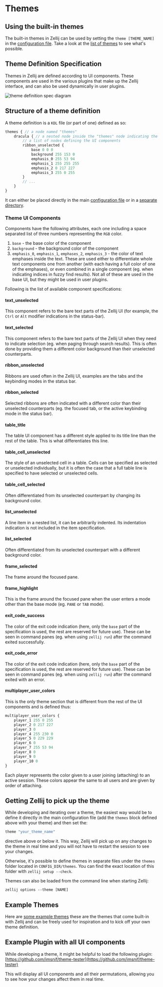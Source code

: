 # Themes

## Using the built-in themes
The built-in themes in Zellij can be used by setting the `theme [THEME_NAME]` in the [configuration file](./configuration.md). Take a look at the [list of themes](./theme-list.md) to see what's possible.

## Theme Definition Specification
Themes in Zellij are defined according to UI components. These components are used in the various plugins that make up the Zellij interface, and can also be used dynamically in user plugins.


![theme definition spec diagram](img/theme-spec.png)

## Structure of a theme definition
A theme definition is a `KDL` file (or part of one) defined as so:
```javascript
themes { // a node named "themes"
    dracula { // a nested node inside the "themes" node indicating the theme name
        // a list of nodes defining the UI components
        ribbon_unselected {
            base 0 0 0
            background 255 153 0
            emphasis_0 255 53 94
            emphasis_1 255 255 255
            emphasis_2 0 217 227
            emphasis_3 255 0 255
        }
        // ...
    }
}
```

It can either be placed directly in the main [configuration file](./configuration.md) or in a [separate directory](#getting-zellij-to-pick-up-the-theme).

### Theme UI Components
Components have the following attributes, each one including a space separated list of three numbers representing the `RGB` color.
1. `base` - the base color of the component
2. `background` - the background color of the component
3. `emphasis_0`, `emphasis_1`, `emphases_2`, `emphasis_3` - the color of text emphases inside the text. These are used either to differentiate whole text components one from another (with each having a full color of one of the emphases), or even combined in a single component (eg. when indicating indices in fuzzy find results). Not all of these are used in the base UI, but they might be used in user plugins.

Following is the list of available component specifications:

#### text_unselected
This component refers to the bare text parts of the Zellij UI (for example, the `Ctrl` or `Alt` modifier indications in the status-bar).

#### text_selected
This component refers to the bare text parts of the Zellij UI when they need to indicate selection (eg. when paging through search results). This is often done by providing them a different color background than their unselected counterparts.

#### ribbon_unselected
Ribbons are used often in the Zellij UI, examples are the tabs and the keybinding modes in the status bar.

#### ribbon_selected
Selected ribbons are often indicated with a different color than their unselected counterparts (eg. the focused tab, or the active keybinding mode in the status bar).

#### table_title
The table UI component has a different style applied to its title line than the rest of the table. This is what differentiates this line.

#### table_cell_unselected
The style of an unselected cell in a table. Cells can be specified as selected or unselected individually, but it is often the case that a full table line is specified to have selected or unselected cells.

#### table_cell_selected
Often differentiated from its unselected counterpart by changing its background color.

#### list_unselected
A line item in a nested list, it can be arbitrarily indented. Its indentation indication is not included in the item specification.

#### list_selected
Often differentiated from its unselected counterpart with a different background color.

#### frame_selected
The frame around the focused pane.

#### frame_highlight
This is the frame around the focused pane when the user enters a mode other than the base mode (eg. `PANE` or `TAB` mode).

#### exit_code_success
The color of the exit code indication (here, only the `base` part of the specification is used, the rest are reserved for future use). These can be seen in command panes (eg. when using `zellij run`) after the command exited successfully.

#### exit_code_error
The color of the exit code indication (here, only the `base` part of the specification is used, the rest are reserved for future use). These can be seen in command panes (eg. when using `zellij run`) after the command exited with an error.

#### multiplayer_user_colors
This is the only theme section that is different from the rest of the UI components and is defined thus:
```javascript
multiplayer_user_colors {
    player_1 255 0 255
    player_2 0 217 227
    player_3 0
    player_4 255 230 0
    player_5 0 229 229
    player_6 0
    player_7 255 53 94
    player_8 0
    player_9 0
    player_10 0
}
```
Each player represents the color given to a user joining (attaching) to an active session. These colors appear the same to all users and are given by order of attaching.

## Getting Zellij to pick up the theme
While developing and iterating over a theme, the easiest way would be to define it directly in the main configuration file (add the `themes` block defined above with your theme) and then set the:
```javascript
theme "your_theme_name"
```

directive above or below it. This way, Zellij will pick up on any changes to the theme in real time and you will not have to restart the session to see your changes.

Otherwise, it's possible to define themes in separate files under the `themes` folder located in `CONFIG_DIR/themes`. You can find the exact location of this folder with `zellij setup --check`.

Themes can also be loaded from the command line when starting Zellij:
```
zellij options --theme [NAME]
```

## Example Themes

Here are [some example themes](https://github.com/zellij-org/zellij/tree/main/zellij-utils/assets/themes) these are the themes that come built-in with Zellij and can be freely used for inspiration and to kick off your own theme definition.

## Example Plugin with all UI components
While developing a theme, it might be helpful to load the following plugin: [https://github.com/imsnif/theme-tester](https://github.com/imsnif/theme-tester)

This will display all UI components and all their permutations, allowing you to see how your changes affect them in real time.
